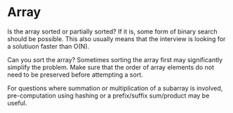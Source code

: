 # Array
Is the array sorted or partially sorted? If it is, some form of binary search 
should be possible. This also usually means that the interview is looking for a
solutiuon faster than O(N). 

Can you sort the array? Sometimes sorting the array first may significantly 
simplify the problem. Make sure that the order of array elements do not need to 
be preserved before attempting a sort. 

For questions where summation or multiplication of a subarray is involved, 
pre-computation using hashing or a prefix/suffix sum/product may be useful. 

